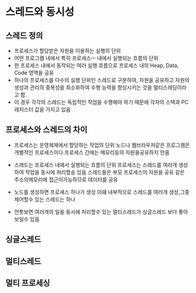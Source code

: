 # 스레드와 동시성

## 스레드 정의

- 프로세스가 할당받은 자원을 이용하는 실행의 단위
- 어떤 프로그램 내에서 특히 프로세스ㅡ 내에서 실행되는 흐름의 단위
- 한 프로세스 내에서 동작되는 여러 실행 흐름으로 프로세스 내의 Heap, Data, Code 영역을 공유
- 하나의 프로세스를 다수의 실행 단위인 스레드로 구분하여, 자원을 공유하고 자원의 생성과 관리의 중복성을 최소화하여 수행 능력을 향상시키는 것을 멀티스레딩이라고 함.
- 이 경우 각각의 스레드는 독립적인 작업을 수행해야 하기 때문에 각자의 스택과 PC 레지스터 값을 가지고 있음

## 프로세스와 스레드의 차이

- 프로세스는 운영체제에서 할당하는 작업의 단위 노드나 웹브라우저같은 프로그램은 개별적인 프로세스이다.프로세스 간에는 메모리등의 자원을공유하지 안음

- 스래드는 프로세스 내에서 실행되는 흐름의 단위 프로세스는 스래드를 여러개 생성하여 작업을 동시에 처리할숭 있음 스레드들은 부모 프로세스의 자원을 공유 같은 주소의메모리에 접근이가능하므로 데이터를 공유
- 노드를 생성하면 프로새스 하나가 생성 이떄 내부적으로 스레드를 여러개 생성,그중 제어할수 있는 스레드는 하나
- 언틋보면 여러개의 일을 동시에 처리할수 있는 멀티스레드가 싱글스레드 보다 좋아보일수 있음

## 싱글스레드

## 멀티스레드

## 멀티 프로세싱
